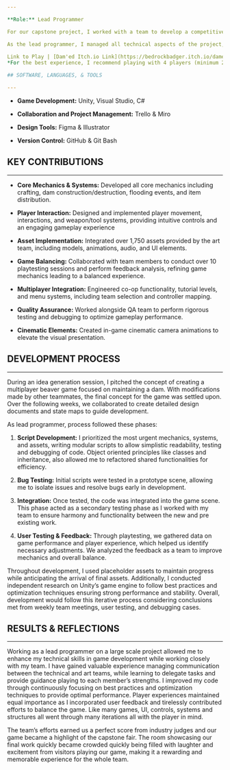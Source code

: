 ```yaml
---

**Role:** Lead Programmer

For our capstone project, I worked with a team to develop a competitive local multiplayer game positioning players on opposing teams of beavers with the objective to have the last dam standing. From the beginning our goals were to create an easy to learn and highly replayable game, with a significant focus on delivering a fun experience that players could fully enjoy within the short time frame available to visitors at the capstone fair.

As the lead programmer, I managed all technical aspects of the project, from gameplay mechanics to system architecture. Throughout development, our team regularly presented milestone updates, demonstrating progress and justifying changes based on user testing feedback or challenges encountered. The final game was presented to industry judges, earning a perfect score and praise for delivering a well-balanced, engaging experience with a clear "fun factor."

Link to Play | [Dam'ed Itch.io Link](https://bedrockbadger.itch.io/damed)\
*For the best experience, I recommend playing with 4 players (minimum 2 controllers required). All controllers are supported, but please note that on-screen controls are displayed in Xbox format.*

## SOFTWARE, LANGUAGES, & TOOLS

--- 
```


- **Game Development:** Unity, Visual Studio, C#

- **Collaboration and Project Management:** Trello & Miro

- **Design Tools:** Figma & Illustrator

- **Version Control:** GitHub & Git Bash

## KEY CONTRIBUTIONS

--- 

- **Core Mechanics & Systems:** Developed all core mechanics including crafting, dam construction/destruction, flooding events, and item distribution.

- **Player Interaction:** Designed and implemented player movement, interactions, and weapon/tool systems, providing intuitive controls and an engaging gameplay experience

- **Asset Implementation:** Integrated over 1,750 assets provided by the art team, including models, animations, audio, and UI elements.

- **Game Balancing:** Collaborated with team members to conduct over 10 playtesting sessions and perform feedback analysis, refining game mechanics leading to a balanced experience.

- **Multiplayer Integration:** Engineered co-op functionality, tutorial levels, and menu systems, including team selection and controller mapping.

- **Quality Assurance:** Worked alongside QA team  to perform rigorous testing and debugging to optimize gameplay performance.

- **Cinematic Elements:** Created in-game cinematic camera animations to elevate the visual presentation.

## DEVELOPMENT PROCESS

---

During an idea generation session, I pitched the concept of creating a multiplayer beaver game focused on maintaining a dam. With modifications made by other teammates, the final concept for the game was settled upon. Over the following weeks, we collaborated to create detailed design documents and state maps to guide development.

As lead programmer, process followed these phases:

1. **Script Development:** I prioritized the most urgent mechanics, systems, and assets, writing modular scripts to allow simplistic readability, testing and debugging of code. Object oriented principles like classes and inheritance, also allowed me to refactored shared functionalities for efficiency.

2. **Bug Testing:** Initial scripts were tested in a prototype scene, allowing me to isolate issues and resolve bugs early in development.

3. **Integration:** Once tested, the code was integrated into the game scene. This phase acted as a secondary testing phase as I worked with my team to ensure harmony and functionality between the new and pre existing work.

4. **User Testing & Feedback:** Through playtesting, we gathered data on game performance and player experience, which helped us identify necessary adjustments. We analyzed the feedback as a team to improve mechanics and overall balance.

Throughout development, I used placeholder assets to maintain progress while anticipating the arrival of final assets. Additionally, I conducted independent research on Unity’s game engine to follow best practices and optimization techniques ensuring strong performance and stability. Overall, development would follow this iterative process considering conclusions met from weekly team meetings, user testing, and debugging cases. 

## RESULTS & REFLECTIONS

---

Working as a lead programmer on a large scale project allowed me to enhance my technical skills in game development while working closely with my team. I have gained valuable experience managing communication between the technical and art teams, while learning to delegate tasks and provide guidance playing to each member’s strengths. I improved my code through continuously focusing on best practices and optimization techniques to provide optimal performance. Player experiences maintained equal importance as I incorporated user feedback and tirelessly contributed efforts to balance the game. Like many games, UI, controls, systems and structures all went through many iterations all with the player in mind.

The team’s efforts earned us a perfect score from industry judges and our game became a highlight of the capstone fair. The room showcasing our final work quickly became crowded quickly being filled with laughter and excitement from visitors playing our game, making it a rewarding and memorable experience for the whole team.